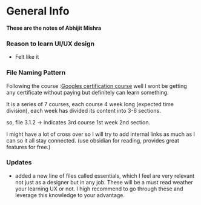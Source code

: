 # General Info
**These are the notes of Abhijit Mishra** 

### Reason to learn UI/UX design 
- Felt like it 

### File Naming Pattern
Following the course :[Googles certification course]( https://www.coursera.org/professional-certificates/google-ux-design#howItWorks)
well I wont be getting any certificate without paying but definitely can learn something.

It is a series of 7 courses, each course 4 week long (expected time division), each week has divided its content into 3-6 sections.

so, file 3.1.2 -> indicates 3rd course 1st week 2nd section.

I might have a lot of cross over so I will try to add internal links as much as I can so it all stay connected. (use obsidian for reading, provides great features for free.)

### Updates
- added a new line of files called essentials, which I feel are very relevant not just as a designer but in any job. These will be a must read weather your learning UX or not. I high recommend to go through these and leverage this knowledge to your advantage.



